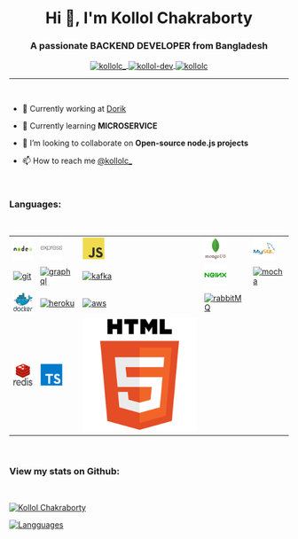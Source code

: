 <h1 align="center">Hi 👋, I'm Kollol Chakraborty</h1>
<h3 align="center">A passionate BACKEND DEVELOPER from Bangladesh</h3>

<p align="center">
    <a href="https://twitter.com/kollolc_" target="blank">
        <img align="center"
            alt="kollolc_"
            height="30"
            src="https://cdn.jsdelivr.net/npm/simple-icons@3.0.1/icons/twitter.svg"
            width="40" />
    </a>
    <a href="https://linkedin.com/in/kollol-dev" target="blank">
        <img align="center"
            alt="kollol-dev"
            height="30"
            src="https://cdn.jsdelivr.net/npm/simple-icons@3.0.1/icons/linkedin.svg"
            width="40"/>
    </a>
    <a href="https://fb.com/kollolc" target="blank">
        <img align="center"
            alt="kollolc"
            height="30"
            src="https://cdn.jsdelivr.net/npm/simple-icons@3.0.1/icons/facebook.svg"
            width="40"/>
    </a>
</p>

----
</br>

-   🔭 Currently working at [Dorik](https://dorik.com/)

-   🌱 Currently learning **MICROSERVICE**

-   👯 I’m looking to collaborate on **Open-source node.js projects**

-   📫 How to reach me [@kollolc\_](https://www.twitter.com/kollolc_)

</br>


<h3 align="left">Languages:</h3>

</br>

<table>
    <tbody>
    <tr>
        <td>
            <a href="https://nodejs.org" target="_blank">
                <img alt="nodejs" height="40" src="https://raw.githubusercontent.com/devicons/devicon/master/icons/nodejs/nodejs-original-wordmark.svg" width="40"/> 
            </a>
        </td>
        <td>
            <a href="https://expressjs.com" target="_blank">
                <img alt="express" height="40" src="https://raw.githubusercontent.com/devicons/devicon/master/icons/express/express-original-wordmark.svg" width="40"/>
            </a>
        </td>
        <td>
            <a href="https://developer.mozilla.org/en-US/docs/Web/JavaScript" target="_blank">
                <img alt="javascript" height="40" src="https://raw.githubusercontent.com/devicons/devicon/master/icons/javascript/javascript-original.svg" width="40"/>
            </a>
        </td>
        <td>
            <a href="https://www.mongodb.com/" target="_blank">
                <img alt="mongodb" height="40" src="https://raw.githubusercontent.com/devicons/devicon/master/icons/mongodb/mongodb-original-wordmark.svg" width="40"/>
            </a>
        </td>
        <td>
            <a href="https://www.mysql.com/" target="_blank">
                <img alt="mysql" height="40" src="https://raw.githubusercontent.com/devicons/devicon/master/icons/mysql/mysql-original-wordmark.svg" width="40"/>
            </a>
        </td>
    </tr>
    <tr>
        <td>
            <a href="https://git-scm.com/" target="_blank"> 
                <img alt="git" height="40" src="https://www.vectorlogo.zone/logos/git-scm/git-scm-icon.svg" width="40"/>
            </a>
        </td>
        <td>
            <a href="https://graphql.org" target="_blank"> 
                <img alt="graphql" height="40" src="https://www.vectorlogo.zone/logos/graphql/graphql-icon.svg" width="40"/>
            </a>
        </td>
        <td>
            <a href="https://ubuntu.com/" target="_blank">
                <img alt="kafka" height="40" src="https://www.vectorlogo.zone/logos/ubuntu/ubuntu-icon.svg" width="40"/>
            </a>
        </td>
        <td>
            <a href="https://www.nginx.org/" target="_blank">
                <img alt="nginx" height="40" src="https://raw.githubusercontent.com/devicons/devicon/master/icons/nginx/nginx-original.svg" width="40"/>
            </a>
        </td>
        <td>
            <a href="https://mochajs.org" target="_blank">
                <img alt="mocha" height="40" src="https://www.vectorlogo.zone/logos/mochajs/mochajs-icon.svg" width="40"/>
            </a>
        </td>
    </tr>
    <tr>
        <td>
            <a href="https://www.docker.com/" target="_blank">
                <img alt="docker" height="40" src="https://raw.githubusercontent.com/devicons/devicon/master/icons/docker/docker-original-wordmark.svg" width="40"/>
            </a>
        </td>
        <td>
            <a href="https://heroku.com" target="_blank">
                <img alt="heroku" height="40" src="https://www.vectorlogo.zone/logos/heroku/heroku-icon.svg" width="40"/>
            </a>
        </td>
        <td>
            <a href="https://aws.amazon.com/" target="_blank">
                <img alt="aws" height="40" src="https://avatars.githubusercontent.com/u/2232217?s=200&v=4" width="40"/>
            </a>
        </td>
        <td>
            <a href="https://www.rabbitmq.com" target="_blank">
                <img alt="rabbitMQ" height="40" src="https://www.vectorlogo.zone/logos/rabbitmq/rabbitmq-icon.svg" width="40"/>
            </a>
        </td>
    </tr>
    <tr>
        <td>
            <a href="https://redis.io" target="_blank">
                <img alt="redis" height="40" src="https://raw.githubusercontent.com/devicons/devicon/master/icons/redis/redis-original-wordmark.svg" width="40"/>
            </a>
        </td>
        <td>
            <a href="https://www.typescriptlang.org/" target="_blank">
                <img alt="typescript" height="40" src="https://raw.githubusercontent.com/devicons/devicon/master/icons/typescript/typescript-original.svg" width="40"/>
            </a>
        </td>
        <td>
            <a href="https://html.spec.whatwg.org/" target="_blank"><img alt="HTML5"
                src="https://raw.githubusercontent.com/devicons/devicon/master/icons/html5/html5-original-wordmark.svg"
                title="HTML5"/>
            </a>
        </td>
    </tr>
    </tbody>
</table>

</br>
<h3 align="left">View my stats on Github:</h3>
</br>

[![Kollol Chakraborty](https://github-readme-stats.vercel.app/api?username=kollol-dev&count_private=true&show_icons=true&include_all_commits=true&theme=nightowl)]()

[![Langguages](https://github-readme-stats.vercel.app/api/top-langs/?username=kollol-dev&hide=stylus,java&langs_count=10&theme=nightowl)]()
